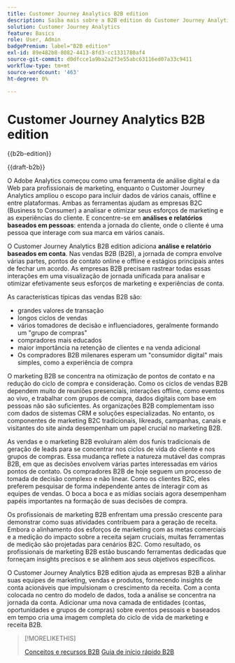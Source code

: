 ```yaml
---
title: Customer Journey Analytics B2B edition
description: Saiba mais sobre a B2B edition do Customer Journey Analytics.
solution: Customer Journey Analytics
feature: Basics
role: User, Admin
badgePremium: label="B2B edition"
exl-id: 89e482b8-8082-4413-8fd3-cc1331780af4
source-git-commit: d0dfcce1a9ba2a2f3e55abc63116ed07a33c9411
workflow-type: tm+mt
source-wordcount: '463'
ht-degree: 0%

---
```



# Customer Journey Analytics B2B edition

{{b2b-edition}}

{{draft-b2b}}

O Adobe Analytics começou como uma ferramenta de análise digital e da Web para profissionais de marketing, enquanto o Customer Journey Analytics ampliou o escopo para incluir dados de vários canais, offline e entre plataformas.  Ambas as ferramentas ajudam as empresas B2C (Business to Consumer) a analisar e otimizar seus esforços de marketing e as experiências do cliente. E concentre-se em **análises e relatórios baseados em pessoas**: entenda a jornada do cliente, onde o cliente é uma pessoa que interage com sua marca em vários canais.

O Customer Journey Analytics B2B edition adiciona **análise e relatório baseados em conta**. Nas vendas B2B (B2B), a jornada de compra envolve várias partes, pontos de contato online e offline e estágios principais antes de fechar um acordo. As empresas B2B precisam rastrear todas essas interações em uma visualização de jornada unificada para analisar e otimizar efetivamente seus esforços de marketing e experiências de conta.

As características típicas das vendas B2B são:

* grandes valores de transação
* longos ciclos de vendas
* vários tomadores de decisão e influenciadores, geralmente formando um &quot;grupo de compras&quot;
* compradores mais educados
* maior importância na retenção de clientes e na venda adicional
* Os compradores B2B milenares esperam um &quot;consumidor digital&quot; mais simples, como a experiência de compra

O marketing B2B se concentra na otimização de pontos de contato e na redução do ciclo de compra e consideração. Como os ciclos de vendas B2B dependem muito de reuniões presenciais, interações offline, como eventos ao vivo, e trabalhar com grupos de compra, dados digitais com base em pessoas não são suficientes. As organizações B2B complementam isso com dados de sistemas CRM e soluções especializadas. No entanto, os componentes de marketing B2C tradicionais, likreads, campanhas, canais e visitantes do site ainda desempenham um papel crucial no marketing B2B.

As vendas e o marketing B2B evoluíram além dos funis tradicionais de geração de leads para se concentrar nos ciclos de vida do cliente e nos grupos de compras. Essa mudança reflete a natureza mutável das compras B2B, em que as decisões envolvem várias partes interessadas em vários pontos de contato. Os compradores B2B de hoje seguem um processo de tomada de decisão complexo e não linear. Como os clientes B2C, eles preferem pesquisar de forma independente antes de interagir com as equipes de vendas. O boca a boca e as mídias sociais agora desempenham papéis importantes na formação de suas decisões de compra.

Os profissionais de marketing B2B enfrentam uma pressão crescente para demonstrar como suas atividades contribuem para a geração de receita.  Embora o alinhamento dos esforços de marketing com as metas comerciais e a medição do impacto sobre a receita sejam cruciais, muitas ferramentas de medição são projetadas para cenários B2C. Como resultado, os profissionais de marketing B2B estão buscando ferramentas dedicadas que forneçam insights precisos e se alinhem aos seus objetivos específicos.

O Customer Journey Analytics B2B edition ajuda as empresas B2B a alinhar suas equipes de marketing, vendas e produtos, fornecendo insights de conta acionáveis que impulsionam o crescimento da receita. Com a conta colocada no centro do modelo de dados, toda a análise se concentra na jornada da conta. Adicionar uma nova camada de entidades (contas, oportunidades e grupos de compras) sobre eventos pessoais e baseados em tempo cria uma imagem completa do ciclo de vida de marketing e receita B2B.


>[!MORELIKETHIS]
>
>[Conceitos e recursos B2B](cja-b2b-concepts-features.md)
>[Guia de início rápido B2B](cja-b2b-quick-start-guide.md)
>
